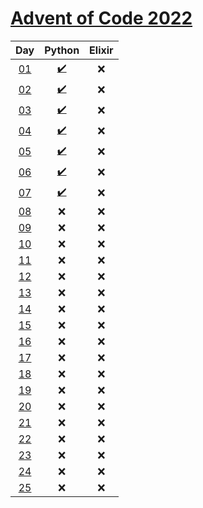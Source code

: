 # [Advent of Code 2022](https://adventofcode.com/2022/)

|     Day     |               Python               | Elixir |
| :---------: | :--------------------------------: | :----: |
| [01][day01] | [:heavy_check_mark:](python/day01) |  :x:   |
| [02][day02] | [:heavy_check_mark:](python/day02) |  :x:   |
| [03][day03] | [:heavy_check_mark:](python/day03) |  :x:   |
| [04][day04] | [:heavy_check_mark:](python/day04) |  :x:   |
| [05][day05] | [:heavy_check_mark:](python/day05) |  :x:   |
| [06][day06] | [:heavy_check_mark:](python/day06) |  :x:   |
| [07][day07] | [:heavy_check_mark:](python/day07) |  :x:   |
| [08][day08] |                :x:                 |  :x:   |
| [09][day09] |                :x:                 |  :x:   |
| [10][day10] |                :x:                 |  :x:   |
| [11][day11] |                :x:                 |  :x:   |
| [12][day12] |                :x:                 |  :x:   |
| [13][day13] |                :x:                 |  :x:   |
| [14][day14] |                :x:                 |  :x:   |
| [15][day15] |                :x:                 |  :x:   |
| [16][day16] |                :x:                 |  :x:   |
| [17][day17] |                :x:                 |  :x:   |
| [18][day18] |                :x:                 |  :x:   |
| [19][day19] |                :x:                 |  :x:   |
| [20][day20] |                :x:                 |  :x:   |
| [21][day21] |                :x:                 |  :x:   |
| [22][day22] |                :x:                 |  :x:   |
| [23][day23] |                :x:                 |  :x:   |
| [24][day24] |                :x:                 |  :x:   |
| [25][day25] |                :x:                 |  :x:   |

[day01]: https://adventofcode.com/2022/day/1
[day02]: https://adventofcode.com/2022/day/2
[day03]: https://adventofcode.com/2022/day/3
[day04]: https://adventofcode.com/2022/day/4
[day05]: https://adventofcode.com/2022/day/5
[day06]: https://adventofcode.com/2022/day/6
[day07]: https://adventofcode.com/2022/day/7
[day08]: https://adventofcode.com/2022/day/8
[day09]: https://adventofcode.com/2022/day/9
[day10]: https://adventofcode.com/2022/day/10
[day11]: https://adventofcode.com/2022/day/11
[day12]: https://adventofcode.com/2022/day/12
[day13]: https://adventofcode.com/2022/day/13
[day14]: https://adventofcode.com/2022/day/14
[day15]: https://adventofcode.com/2022/day/15
[day16]: https://adventofcode.com/2022/day/16
[day17]: https://adventofcode.com/2022/day/17
[day18]: https://adventofcode.com/2022/day/18
[day19]: https://adventofcode.com/2022/day/19
[day20]: https://adventofcode.com/2022/day/20
[day21]: https://adventofcode.com/2022/day/21
[day22]: https://adventofcode.com/2022/day/22
[day23]: https://adventofcode.com/2022/day/23
[day24]: https://adventofcode.com/2022/day/24
[day25]: https://adventofcode.com/2022/day/25

